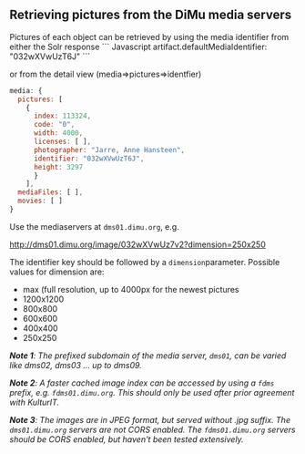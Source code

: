 <h2>Retrieving pictures from the DiMu media servers</h2>
Pictures of each object can be retrieved by using the media identifier from either the Solr response
``` Javascript
artifact.defaultMediaIdentifier: "032wXVwUzT6J"
```

or from the detail view (media=>pictures=>identfier)
``` Javascript
media: {
  pictures: [
    {
      index: 113324,
      code: "0",
      width: 4000,
      licenses: [ ],
      photographer: "Jarre, Anne Hansteen",
      identifier: "032wXVwUzT6J",
      height: 3297
      }
    ],
  mediaFiles: [ ],
  movies: [ ]
}
```
Use the mediaservers at `dms01.dimu.org`, e.g.

http://dms01.dimu.org/image/032wXVwUz7v2?dimension=250x250

The identifier key should be followed by a `dimension`parameter. Possible values for dimension are:
- max (full resolution, up to 4000px for the newest pictures
- 1200x1200
- 800x800
- 600x600
- 400x400
- 250x250

*<b>Note 1</b>: The prefixed subdomain of the media server, `dms01`, can be varied like dms02, dms03 ... up to dms09.*

*<b>Note 2</b>: A faster cached image index can be accessed by using a `fdms` prefix, e.g. `fdms01.dimu.org`. This should only be used after prior agreement with KulturIT.*

*<b>Note 3</b>: The images are in JPEG format, but served without .jpg suffix. The `dms01.dimu.org` servers are not CORS enabled. 
The `fdms01.dimu.org` servers should be CORS enabled, but haven't been tested extensively.*


